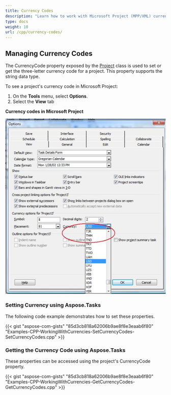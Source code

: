 ```yaml
---
title: Currency Codes
description: "Learn how to work with Microsoft Project (MPP/XML) currency codes using Aspose.Tasks for C++."
type: docs
weight: 10
url: /cpp/currency-codes/
---
```


## **Managing Currency Codes**
The CurrencyCode property exposed by the [Project](https://apireference.aspose.com/tasks/cpp/class/aspose.tasks.project) class is used to set or get the three-letter currency code for a project. This property supports the string data type.

To see a project's currency code in Microsoft Project:

1. On the **Tools** menu, select **Options**.
2. Select the **View** tab

**Currency codes in Microsoft Project**

![viewing currency codes](managing-currency-codes_1.png)

### **Setting Currency using Aspose.Tasks**
The following code example demonstrates how to set these properties.

{{< gist "aspose-com-gists" "85d3cb818a62006b9ae8f8e3eaab6f80" "Examples-CPP-WorkingWithCurrencies-SetCurrencyCodes-SetCurrencyCodes.cpp" >}}

### **Getting the Currency Code using Aspose.Tasks**
These properties can be accessed using the project's CurrencyCode property.

{{< gist "aspose-com-gists" "85d3cb818a62006b9ae8f8e3eaab6f80" "Examples-CPP-WorkingWithCurrencies-GetCurrencyCodes-GetCurrencyCodes.cpp" >}}
